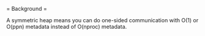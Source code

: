 = Background =

A symmetric heap means you can do one-sided communication with O(1) or O(ppn) metadata instead of O(nproc) metadata.
